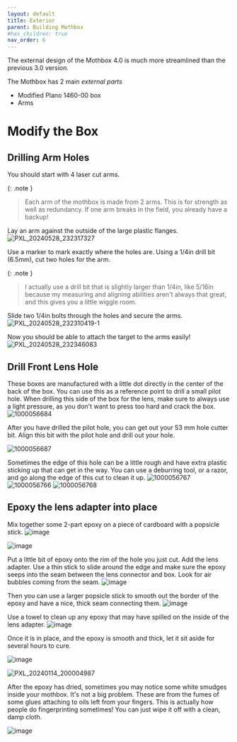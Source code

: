 ```yaml
---
layout: default
title: Exterior
parent: Building Mothbox
#has_children: true
nav_order: 6
---
```


The external design of the Mothbox 4.0 is much more streamlined than the previous 3.0 version.

The Mothbox has 2 main *external parts*
* Modified Plano 1460-00 box
* Arms

# Modify the Box

## Drilling Arm Holes
You should start with 4 laser cut arms. 

{: .note }
> Each arm of the mothbox is made from 2 arms. This is for strength as well as redundancy. If one arm breaks in the field, you already have a backup!

Lay an arm against the outside of the large plastic flanges.
![PXL_20240528_232317327](https://github.com/Digital-Naturalism-Laboratories/Mothbox/assets/742627/2726dd3f-8744-4ed5-91b6-420dca7e3246)

Use a marker to mark exactly where the holes are.
Using a 1/4in drill bit (6.5mm), cut two holes for the arm.

{: .note }
> I actually use a drill bit that is slightly larger than 1/4in, like 5/16in because my measuring and aligning abilities aren't always that great, and this gives you a little wiggle room.


Slide two 1/4in bolts through the holes and secure the arms.
![PXL_20240528_232310419-1](https://github.com/Digital-Naturalism-Laboratories/Mothbox/assets/742627/d47191a6-9a04-4449-9628-6e883f4fed9b)


Now you should be able to attach the target to the arms easily!
![PXL_20240528_232346083](https://github.com/Digital-Naturalism-Laboratories/Mothbox/assets/742627/ca003c30-0f24-4224-835c-1d6ec9733f67)


## Drill Front Lens Hole
These boxes are manufactured with a little dot directly in the center of the back of the box. 
You can use this as a reference point to drill a small pilot hole. When drilling this side of the box for the lens, make sure to always use a light pressure, as you don't want to press too hard and crack the box. 
![1000056684](https://github.com/Digital-Naturalism-Laboratories/Mothbox/assets/742627/77a53c7b-021e-48bc-b008-b97cb8be1ae7)

After you have drilled the pilot hole, you can get out your 53 mm hole cutter bit. Align this bit with the pilot hole and drill out your hole.

![1000056687](https://github.com/Digital-Naturalism-Laboratories/Mothbox/assets/742627/ad823238-02a2-4e1a-9eeb-ab2a660f29c1)

Sometimes the edge of this hole can be a little rough and have extra plastic sticking up that can get in the way. You can use a deburring tool, or a razor, and go along the edge of this cut to clean it up.
![1000056767](https://github.com/Digital-Naturalism-Laboratories/Mothbox/assets/742627/5732ff00-df51-47ea-a99f-8dadf2700d10)
![1000056766](https://github.com/Digital-Naturalism-Laboratories/Mothbox/assets/742627/9cd695b5-2d1d-47a7-bcf6-1e18e670778c)
![1000056768](https://github.com/Digital-Naturalism-Laboratories/Mothbox/assets/742627/f639be74-f53a-4c5e-8343-e4a002607c26)


## Epoxy the lens adapter into place

Mix together some 2-part epoxy on a piece of cardboard with a popsicle stick. 
![image](https://github.com/Digital-Naturalism-Laboratories/Mothbox/assets/742627/c548f3d7-8364-433b-a754-d4bed926d0a6)

![image](https://github.com/Digital-Naturalism-Laboratories/Mothbox/assets/742627/0175facb-cdba-4ee9-8838-f21916fd32b3)

Put a little bit of epoxy onto the rim of the hole you just cut. Add the lens adapter. Use a thin stick to slide around the edge and make sure the epoxy seeps into the seam between the lens connector and box. Look for air bubbles coming from the seam.
![image](https://github.com/Digital-Naturalism-Laboratories/Mothbox/assets/742627/d514cd91-b483-4623-8d43-eb94629c5a4c)

Then you can use a larger popsicle stick to smooth out the border of the epoxy and have a nice, thick seam connecting them.
![image](https://github.com/Digital-Naturalism-Laboratories/Mothbox/assets/742627/daba2d98-1fa5-456a-b6e4-458a580bc2f9)

Use a towel to clean up any epoxy that may have spilled on the inside of the lens adapter.
![image](https://github.com/Digital-Naturalism-Laboratories/Mothbox/assets/742627/f1b6f4db-dd49-47d1-bdb3-7914dc7c4b46)


Once it is in place, and the epoxy is smooth and thick, let it sit aside for several hours to cure.

![image](https://github.com/Digital-Naturalism-Laboratories/Mothbox/assets/742627/567413aa-e9a1-4b09-ab03-cdb47dcf6dfd)


![PXL_20240114_200004987](https://github.com/Digital-Naturalism-Laboratories/Mothbox/assets/742627/1cac398f-b5e9-40b9-884e-d221d03a2a30)


After the epoxy has dried, sometimes you may notice some white smudges inside your mothbox. It's not a big problem. These are from the fumes of some glues attaching to oils left from your fingers. This is actually how people do fingerprinting sometimes! You can just wipe it off with a clean, damp cloth.

![image](https://github.com/Digital-Naturalism-Laboratories/Mothbox/assets/742627/203ba16e-c704-4216-b1ff-720d673cf75f)
